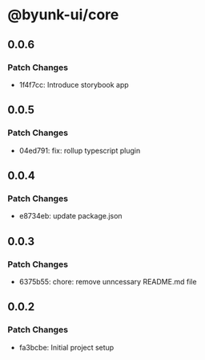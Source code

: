 # @byunk-ui/core

## 0.0.6

### Patch Changes

- 1f4f7cc: Introduce storybook app

## 0.0.5

### Patch Changes

- 04ed791: fix: rollup typescript plugin

## 0.0.4

### Patch Changes

- e8734eb: update package.json

## 0.0.3

### Patch Changes

- 6375b55: chore: remove unncessary README.md file

## 0.0.2

### Patch Changes

- fa3bcbe: Initial project setup
